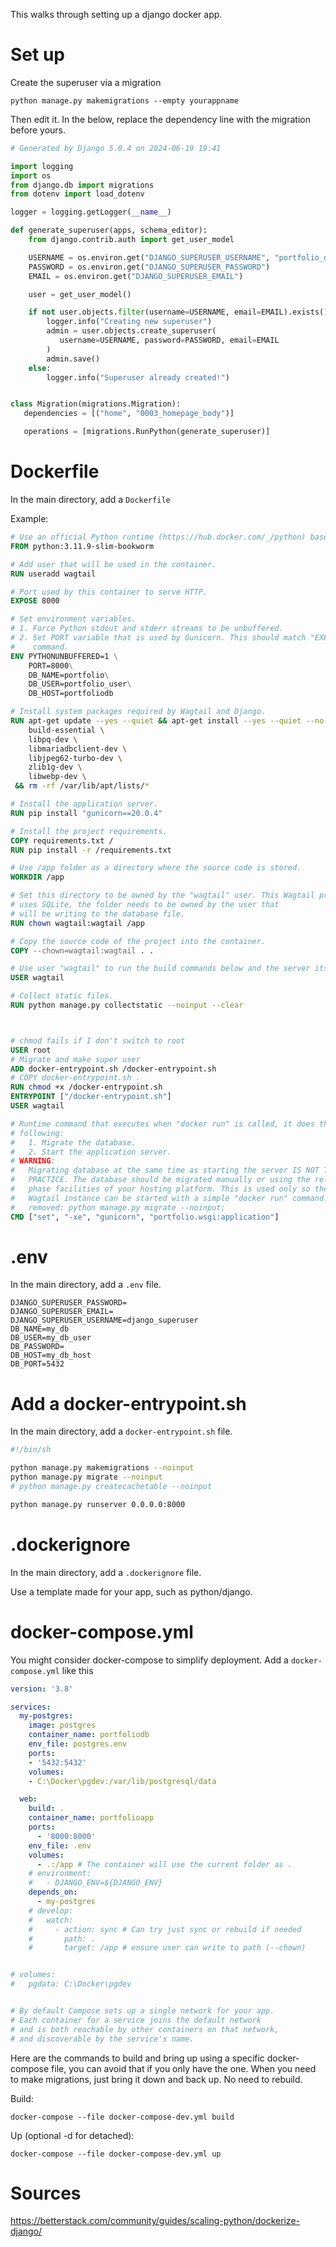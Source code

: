 This walks through setting up a django docker app.

# Set up
Create the superuser via a migration
```
python manage.py makemigrations --empty yourappname
```
Then edit it. In the below, replace the dependency line with the migration before yours. 
```python
# Generated by Django 5.0.4 on 2024-06-19 19:41

import logging
import os
from django.db import migrations
from dotenv import load_dotenv

logger = logging.getLogger(__name__)

def generate_superuser(apps, schema_editor):
    from django.contrib.auth import get_user_model

    USERNAME = os.environ.get("DJANGO_SUPERUSER_USERNAME", "portfolio_django_superuser")
    PASSWORD = os.environ.get("DJANGO_SUPERUSER_PASSWORD")
    EMAIL = os.environ.get("DJANGO_SUPERUSER_EMAIL")

    user = get_user_model()

    if not user.objects.filter(username=USERNAME, email=EMAIL).exists():
        logger.info("Creating new superuser")
        admin = user.objects.create_superuser(
           username=USERNAME, password=PASSWORD, email=EMAIL
        )
        admin.save()
    else:
        logger.info("Superuser already created!")


class Migration(migrations.Migration):
   dependencies = [("home", "0003_homepage_body")]

   operations = [migrations.RunPython(generate_superuser)]
```


# Dockerfile
In the main directory, add a `Dockerfile`

Example: 
```dockerfile
# Use an official Python runtime (https://hub.docker.com/_/python) based on Debian as a parent image.
FROM python:3.11.9-slim-bookworm

# Add user that will be used in the container.
RUN useradd wagtail

# Port used by this container to serve HTTP.
EXPOSE 8000

# Set environment variables.
# 1. Force Python stdout and stderr streams to be unbuffered.
# 2. Set PORT variable that is used by Gunicorn. This should match "EXPOSE"
#    command.
ENV PYTHONUNBUFFERED=1 \
    PORT=8000\
    DB_NAME=portfolio\
    DB_USER=portfolio_user\
    DB_HOST=portfoliodb

# Install system packages required by Wagtail and Django.
RUN apt-get update --yes --quiet && apt-get install --yes --quiet --no-install-recommends \
    build-essential \
    libpq-dev \
    libmariadbclient-dev \
    libjpeg62-turbo-dev \
    zlib1g-dev \
    libwebp-dev \
 && rm -rf /var/lib/apt/lists/*

# Install the application server.
RUN pip install "gunicorn==20.0.4"

# Install the project requirements.
COPY requirements.txt /
RUN pip install -r /requirements.txt

# Use /app folder as a directory where the source code is stored.
WORKDIR /app

# Set this directory to be owned by the "wagtail" user. This Wagtail project
# uses SQLite, the folder needs to be owned by the user that
# will be writing to the database file.
RUN chown wagtail:wagtail /app

# Copy the source code of the project into the container.
COPY --chown=wagtail:wagtail . .

# Use user "wagtail" to run the build commands below and the server itself.
USER wagtail

# Collect static files.
RUN python manage.py collectstatic --noinput --clear



# chmod fails if I don't switch to root
USER root
# Migrate and make super user
ADD docker-entrypoint.sh /docker-entrypoint.sh
# COPY docker-entrypoint.sh .
RUN chmod +x /docker-entrypoint.sh
ENTRYPOINT ["/docker-entrypoint.sh"]
USER wagtail

# Runtime command that executes when "docker run" is called, it does the
# following:
#   1. Migrate the database.
#   2. Start the application server.
# WARNING:
#   Migrating database at the same time as starting the server IS NOT THE BEST
#   PRACTICE. The database should be migrated manually or using the release
#   phase facilities of your hosting platform. This is used only so the
#   Wagtail instance can be started with a simple "docker run" command.
#   removed: python manage.py migrate --noinput;
CMD ["set", "-xe", "gunicorn", "portfolio.wsgi:application"]
```

# .env
In the main directory, add a `.env` file.
```env
DJANGO_SUPERUSER_PASSWORD=
DJANGO_SUPERUSER_EMAIL=
DJANGO_SUPERUSER_USERNAME=django_superuser
DB_NAME=my_db
DB_USER=my_db_user
DB_PASSWORD=
DB_HOST=my_db_host
DB_PORT=5432
```

# Add a docker-entrypoint.sh
In the main directory, add a `docker-entrypoint.sh` file.
```sh
#!/bin/sh

python manage.py makemigrations --noinput
python manage.py migrate --noinput
# python manage.py createcachetable --noinput

python manage.py runserver 0.0.0.0:8000
```

# .dockerignore
In the main directory, add a `.dockerignore` file.

Use a template made for your app, such as python/django. 

# docker-compose.yml
You might consider docker-compose to simplify deployment. Add a `docker-compose.yml` like this
```yml
version: '3.8'

services:
  my-postgres:
    image: postgres
    container_name: portfoliodb
    env_file: postgres.env
    ports: 
    - '5432:5432'
    volumes:
    - C:\Docker\pgdev:/var/lib/postgresql/data

  web:
    build: .
    container_name: portfolioapp
    ports:
      - '8000:8000'
    env_file: .env
    volumes:
      - .:/app # The container will use the current folder as .
    # environment:
    #   - DJANGO_ENV=${DJANGO_ENV}
    depends_on:
      - my-postgres
    # develop:
    #   watch:
    #     - action: sync # Can try just sync or rebuild if needed
    #       path: .
    #       target: /app # ensure user can write to path (--chown)


# volumes:
#   pgdata: C:\Docker\pgdev


# By default Compose sets up a single network for your app. 
# Each container for a service joins the default network 
# and is both reachable by other containers on that network, 
# and discoverable by the service's name.
```

Here are the commands to build and bring up using a specific docker-compose file, you can avoid that if you only have the one. When you need to make migrations, just bring it down and back up. No need to rebuild. 

Build:
```
docker-compose --file docker-compose-dev.yml build
```
Up (optional -d for detached):
```
docker-compose --file docker-compose-dev.yml up
```

# Sources

https://betterstack.com/community/guides/scaling-python/dockerize-django/


